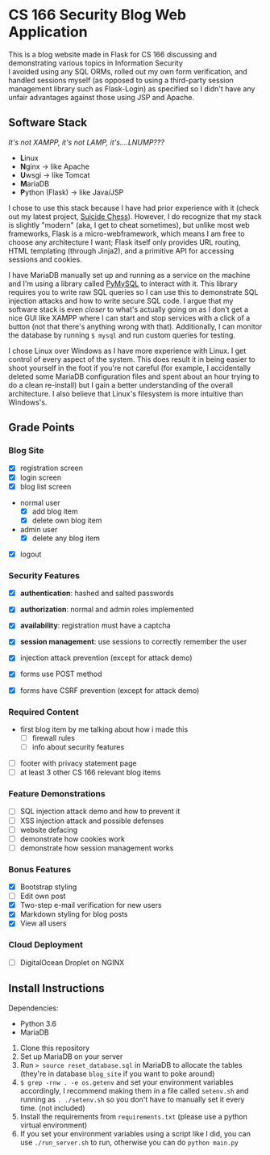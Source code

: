 # CS 166 Security Blog Web Application

This is a blog website made in Flask for CS 166 discussing and demonstrating various topics in Information Security  
I avoided using any SQL ORMs, rolled out my own form verification, and handled sessions myself (as opposed to using a third-party session management library such as Flask-Login) as specified so I didn't have any unfair advantages against those using JSP and Apache.  


## Software Stack
*It's not XAMPP, it's not LAMP, it's....LNUMP???*  
- **L**inux
- **N**ginx -> like Apache
- **U**wsgi -> like Tomcat
- **M**ariaDB
- **P**ython (Flask) -> like Java/JSP

I chose to use this stack because I have had prior experience with it (check out my latest project, [Suicide Chess](https://suicidechess.org)). However, I do recognize that my stack is slightly "modern" (aka, I get to cheat sometimes), but unlike most web frameworks, Flask is a micro-webframework, which means I am free to choose any architecture I want; Flask itself only provides URL routing, HTML templating (through Jinja2), and a primitive API for accessing sessions and cookies. 

 

I have MariaDB manually set up and running as a service on the machine and I'm using a library called [PyMySQL](https://github.com/PyMySQL/PyMySQL) to interact with it. This library requires you to write raw SQL queries so I can use this to demonstrate SQL injection attacks and how to write secure SQL code. I argue that my software stack is even *closer* to what's actually going on as I don't get a nice GUI like XAMPP where I can start and stop services with a click of a button (not that there's anything wrong with that). Additionally, I can monitor the database by running `$ mysql` and run custom queries for testing.

I chose Linux over Windows as I have more experience with Linux. I get control of every aspect of the system. This does result it in being easier to shoot yourself in the foot if you're not careful (for example, I accidentally deleted some MariaDB configuration files and spent about an hour trying to do a clean re-install) but I gain a better understanding of the overall architecture. I also believe that Linux's filesystem is more intuitive than Windows's. 

## Grade Points
### Blog Site
- [X] registration screen
- [X] login screen
- [X] blog list screen
- normal user
    - [X] add blog item
    - [X] delete own blog item
- admin user
    - [X] delete any blog item
- [X] logout

### Security Features
- [X] **authentication**: hashed and salted passwords
- [X] **authorization**: normal and admin roles implemented
- [X] **availability**: registration must have a captcha
- [X] **session management**: use sessions to correctly remember the user
- [X] injection attack prevention (except for attack demo)
- [X] forms use POST method
- [X] forms have CSRF prevention (except for attack demo)


### Required Content
- first blog item by me talking about how i made this
    - [ ] firewall rules
    - [ ] info about security features
- [ ] footer with privacy statement page
- [ ] at least 3 other CS 166 relevant blog items

### Feature Demonstrations
- [ ] SQL injection attack demo and how to prevent it
- [ ] XSS injection attack and possible defenses
- [ ] website defacing
- [ ] demonstrate how cookies work
- [ ] demonstrate how session management works
 
### Bonus Features
- [X] Bootstrap styling
- [ ] Edit own post
- [X] Two-step e-mail verification for new users
- [X] Markdown styling for blog posts
- [X] View all users

### Cloud Deployment
- [ ] DigitalOcean Droplet on NGINX

## Install Instructions

Dependencies:
- Python 3.6
- MariaDB

1. Clone this repository
2. Set up MariaDB on your server
3. Run `> source reset_database.sql` in MariaDB to allocate the tables (they're in database `blog_site` if you want to poke around)
4. `$ grep -rnw . -e os.getenv` and set your environment variables accordingly, I recommend making them in a file called `setenv.sh` and running as `. ./setenv.sh` so you don't have to manually set it every time. (not included)
5. Install the requirements from `requirements.txt` (please use a python virtual environment)
6. If you set your environment variables using a script like I did, you can use `./run_server.sh` to run, otherwise you can do `python main.py`
